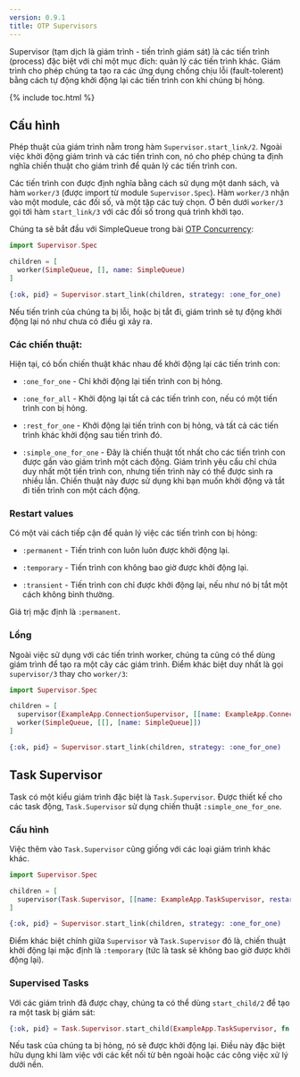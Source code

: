 ```yaml
---
version: 0.9.1
title: OTP Supervisors
---
```


Supervisor (tạm dịch là giám trình - tiến trình giám sát) là các tiến trình (process) đặc biệt với chỉ một mục đích: quản lý các tiến trình khác. Giám trình cho phép chúng ta tạo ra các ứng dụng chống chịu lỗi (fault-tolerent) bằng cách tự động khởi động lại các tiến trình con khi chúng bị hỏng.

{% include toc.html %}

## Cấu hình

Phép thuật của giám trình nằm trong hàm `Supervisor.start_link/2`. Ngoài việc khởi động giám trình và các tiến trình con, nó cho phép chúng ta định nghĩa chiến thuật cho giám trình để quản lý các tiến trình con.

Các tiến trình con được định nghĩa bằng cách sử dụng một danh sách, và hàm `worker/3` (được import từ module `Supervisor.Spec`). Hàm `worker/3` nhận vào một module, các đối số, và một tập các tuỳ chọn. Ở bên dưới `worker/3` gọi tới hàm `start_link/3` với các đối số trong quá trình khởi tạo.

Chúng ta sẽ bắt đầu với SimpleQueue trong bài [OTP Concurrency](../../advanced/otp-concurrency):

```elixir
import Supervisor.Spec

children = [
  worker(SimpleQueue, [], name: SimpleQueue)
]

{:ok, pid} = Supervisor.start_link(children, strategy: :one_for_one)
```

Nếu tiến trình của chúng ta bị lỗi, hoặc bị tắt đi, giám trình sẽ tự động khởi động lại nó như chưa có điều gì xảy ra.

### Các chiến thuật:

Hiện tại, có bốn chiến thuật khác nhau để khởi động lại các tiến trình con:

+ `:one_for_one` - Chỉ khởi động lại tiến trình con bị hỏng.

+ `:one_for_all` - Khởi động lại tất cả các tiến trình con, nếu có một tiến trình con bị hỏng.

+ `:rest_for_one` - Khởi động lại tiến trình con bị hỏng, và tất cả các tiến trình khác khởi động sau tiến trình đó.

+ `:simple_one_for_one` - Đây là chiến thuật tốt nhất cho các tiến trình con được gắn vào giám trình một cách động. Giám trình yêu cẩu chỉ chứa duy nhất một tiến trình con, nhưng tiến trình này có thể được sinh ra nhiều lần. Chiến thuật này được sử dụng khi bạn muốn khởi động và tắt đi tiến trình con một cách động.

### Restart values

Có một vài cách tiếp cận để quản lý việc các tiến trình con bị hỏng:

+ `:permanent` - Tiến trình con luôn luôn được khởi động lại.

+ `:temporary` - Tiến trình con không bao giờ được khởi động lại.

+ `:transient` - Tiến trình con chỉ được khởi động lại, nếu như nó bị tắt một cách không bình thường.

Giá trị mặc định là `:permanent`.

### Lồng

Ngoài việc sử dụng với các tiến trình worker, chúng ta cũng có thể dùng giám trình để tạo ra một cây các giám trình. Điểm khác biệt duy nhất là gọi `supervisor/3` thay cho `worker/3`:

```elixir
import Supervisor.Spec

children = [
  supervisor(ExampleApp.ConnectionSupervisor, [[name: ExampleApp.ConnectionSupervisor]]),
  worker(SimpleQueue, [[], [name: SimpleQueue]])
]

{:ok, pid} = Supervisor.start_link(children, strategy: :one_for_one)
```

## Task Supervisor

Task có một kiểu giám trình đặc biệt là `Task.Supervisor`. Được thiết kế cho các task động, `Task.Supervisor` sử dụng chiến thuật `:simple_one_for_one`.

### Cấu hình

Việc thêm vào `Task.Supervisor` cũng giống với các loại giám trình khác khác.

```elixir
import Supervisor.Spec

children = [
  supervisor(Task.Supervisor, [[name: ExampleApp.TaskSupervisor, restart: :transient]])
]

{:ok, pid} = Supervisor.start_link(children, strategy: :one_for_one)
```

Điểm khác biệt chính giữa `Supervisor` và `Task.Supervisor` đó là, chiến thuật khởi động lại mặc định là `:temporary` (tức là task sẽ không bao giờ được khởi động lại).

### Supervised Tasks

Với các giám trình đã được chạy, chúng ta có thể dùng `start_child/2` để tạo ra một task bị giám sát:

```elixir
{:ok, pid} = Task.Supervisor.start_child(ExampleApp.TaskSupervisor, fn -> background_work end)
```

Nếu task của chúng ta bị hỏng, nó sẽ được khởi động lại. Điều này đặc biệt hữu dụng khi làm việc với các kết nối từ bên ngoài hoặc các công việc xử lý dưới nền.
